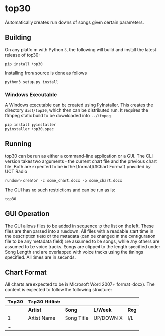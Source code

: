 # top30

Automatically creates run downs of songs given certain parameters.

## Building

On any platform with Python 3, the following will build and install the latest
release of top30:

    pip install top30

Installing from source is done as follows

    python3 setup.py install


### Windows Executable

A Windows executable can be created using PyInstaller. This creates the
directory `dist/top30`, which then can be distributed run. It requires the
ffmpeg static build to be downloaded into `../ffmpeg`

    pip install pyinstaller
    pyinstaller top30.spec

## Running

top30 can be run as either a command-line application or a GUI. The CLI version
takes two arguments - the current chart file and the previous chart file. Both
are expected to be in the [format](#Chart Format) provided by UCT Radio

    rundown-creator -c some_chart.docx -p some_chart.docx

The GUI has no such restrictions and can be run as is:

    top30

## GUI Operation

The GUI allows files to be added in sequence to the list on the left. These
files are then parsed into a rundown. All files with a readable start time in
the description field of the metadata (can be changed in the configuration file
to be any metadata field) are assumed to be songs, while any others are assumed
to be voice tracks. Songs are clipped to the length specified under Song Length
and are overlapped with voice tracks using the timings specified. All times are
in seconds.

## Chart Format
All charts are expected to be in Microsoft Word 2007+ format (docx). The content
is expected to follow the following structure:

| Top30 | Top30 Hitlist: |            |            |         |
|-------|----------------|------------|------------|---------|
|       | **Artist**     | **Song**   | **L/Week** | **Reg** |
|1      | Artist Name    | Song Title | UP/DOWN X  | I/L     |
|...                                                         |
